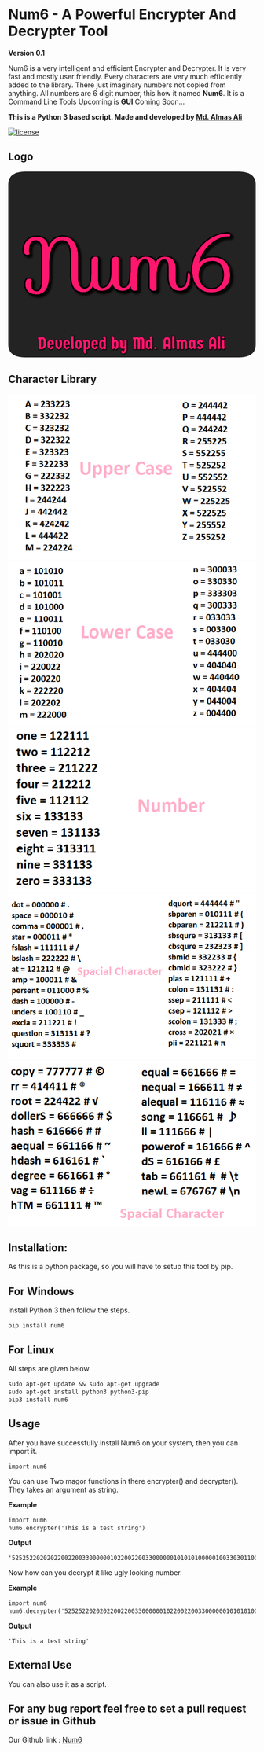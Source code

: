 # Num6 - A Powerful Encrypter And Decrypter Tool
**Version 0.1**

Num6 is a very intelligent and efficient Encrypter and Decrypter. 
It is very fast and mostly user friendly.
Every characters are very much efficiently added to the library.
There just imaginary numbers not copied from anything.
All numbers are 6 digit number, this how it named **Num6**.
It is a Command Line Tools Upcoming is **GUI** Coming Soon...

**This is a Python 3 based script. Made and developed by [Md. Almas Ali](https://facebook.com/md.almasali.0)**

[![license](https://img.shields.io/github/license/dwisiswant0/WiFiID.svg)](LICENSE)

## Logo
![Image](IMG/logo0.jpg)

## Character Library
![Image](IMG/img1.png)
![Image](IMG/img2.png)
![Image](IMG/img3.png)
![Image](IMG/img4.png)
![Image](IMG/img5.png)

## **Installation:**
As this is a python package, so you will have to setup this tool by pip.

## **For Windows**
Install Python 3 then follow the steps.
```
pip install num6
```

## **For Linux**
All steps are given below
```
sudo apt-get update && sudo apt-get upgrade
sudo apt-get install python3 python3-pip
pip3 install num6
```

## **Usage**
After you have successfully install Num6 on your system, then you can import it.
```
import num6
```
You can use Two magor functions in there encrypter() and decrypter(). They takes an argument as string.

**Example**

```
import num6
num6.encrypter('This is a test string')
```
**Output**
```
'525252202020220022003300000010220022003300000010101010000010033030110011003300033030000010003300033030033033220022300033110010'
```
Now how can you decrypt it like ugly looking number.

**Example**
```
import num6
num6.decrypter('525252202020220022003300000010220022003300000010101010000010033030110011003300033030000010003300033030033033220022300033110010')
```
**Output**
```
'This is a test string'
```

## External Use
You can also use it as a script.

## For any bug report feel free to set a pull request or issue in Github

Our Github link : [Num6](https://github.com/almas-ali/num6)